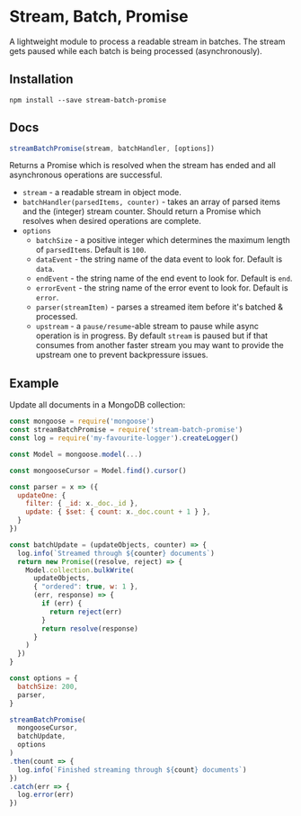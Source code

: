 # Stream, Batch, Promise

A lightweight module to process a readable stream in batches.  The stream gets paused while each batch is being processed (asynchronously).


## Installation

```
npm install --save stream-batch-promise
```


## Docs

```javascript
streamBatchPromise(stream, batchHandler, [options])
```

Returns a Promise which is resolved when the stream has ended and all asynchronous operations are successful.

* `stream` - a readable stream in object mode.
* `batchHandler(parsedItems, counter)` - takes an array of parsed items and the (integer) stream counter. Should return a Promise which resolves when desired operations are complete.
* `options`
  * `batchSize` - a positive integer which determines the maximum length of `parsedItems`.  Default is `100`.
  * `dataEvent` - the string name of the data event to look for.  Default is `data`.
  * `endEvent` - the string name of the end event to look for.  Default is `end`.
  * `errorEvent` - the string name of the error event to look for.  Default is `error`.
  * `parser(streamItem)` - parses a streamed item before it's batched & processed.
  * `upstream` - a `pause/resume`-able stream to pause while async operation is in progress.  By default `stream` is paused but if that consumes from another faster stream you may want to provide the upstream one to prevent backpressure issues.


## Example

Update all documents in a MongoDB collection:

```javascript
const mongoose = require('mongoose')
const streamBatchPromise = require('stream-batch-promise')
const log = require('my-favourite-logger').createLogger()

const Model = mongoose.model(...)

const mongooseCursor = Model.find().cursor()

const parser = x => ({
  updateOne: {
    filter: { _id: x._doc._id },
    update: { $set: { count: x._doc.count + 1 } },
  }
})

const batchUpdate = (updateObjects, counter) => {
  log.info(`Streamed through ${counter} documents`)
  return new Promise((resolve, reject) => {
    Model.collection.bulkWrite(
      updateObjects,
      { "ordered": true, w: 1 },
      (err, response) => {
        if (err) {
          return reject(err)
        }
        return resolve(response)
      }
    )
  })
}

const options = {
  batchSize: 200,
  parser,
}

streamBatchPromise(
  mongooseCursor,
  batchUpdate,
  options
)
.then(count => {
  log.info(`Finished streaming through ${count} documents`)
})
.catch(err => {
  log.error(err)
})
```